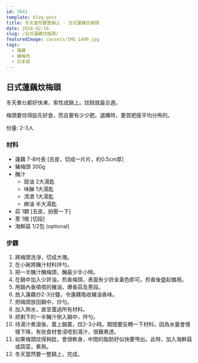 ```yaml
---
id: 7641
template: blog-post
title: 冬天當然要整鍋上 - 日式蓮藕炆梅頭
date: 2018-02-16
slug: /日式蓮藕炆梅頭/
featuredImage: /assets/IMG_1499.jpg
tags:
  - 蓮藕
  - 豬梅肉
  - 日本菜
---
```



## 日式蓮藕炆梅頭

冬天煮乜都好快凍，索性成鍋上。炆餸就最合適。

梅頭要炆得腍先好食，而且要有少少肥。選購時，要買肥瘦平均分佈的。

份量: 2-3人

### 材料
- 蓮藕 7-8吋長 [去皮，切成一片片，約0.5cm厚]
- 豬梅頭 300g
- 醃汁
  - 豉油 2大湯匙
  - 味醂 1大湯匙
  - 清酒 1大湯匙
  - 麻油 半大湯匙
- 蒜 1顆 [去皮，拍壓一下]
- 蔥 1根 [切段]
- 海鮮菇 1/2包 (optional)

### 步驟
1. 將梅頭洗淨，切成大塊。
2. 在小碗將醃汁材料拌勻。
3. 把一半醃汁醃梅頭，醃最少半小時。
4. 在鍋中加入少許油，煎香梅頭，表面有少許金黃色即可。煎香後盛起備用。
5. 用鍋內香噴噴的豬油，爆香蒜及蔥段。
6. 放入蓮藕炒2-3分鐘，令蓮藕吸收豬油香味。
7. 把梅頭放回鍋中，炒勻。
8. 加入熱水，直至蓋過所有材料。
9. 把剩下的一半醃汁倒入鍋中，拌勻。
10. 待湯汁煮滾後，蓋上鍋蓋，炆2-3小時。期間要反轉一下材料，因為水量會慢慢下降，有些食材會浸唔到湯汁，很難煮透。
11. 如果梅頭炆得夠腍，會很軟身，中間的脂肪好似快要甩出。此時，加入海鮮菇或蔬菜，煮熟。
12. 冬天當然要一整鍋上，完成。